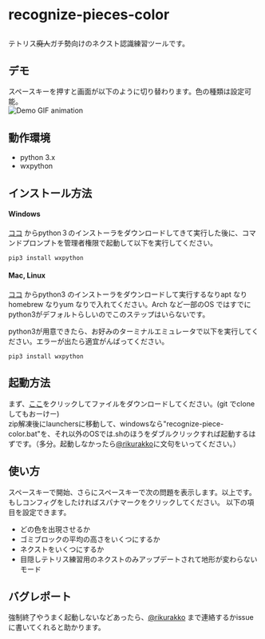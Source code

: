 # recognize-pieces-color

## 
テトリス~~廃人~~ガチ勢向けのネクスト認識練習ツールです。 　


## デモ
スペースキーを押すと画面が以下のように切り替わります。色の種類は設定可能。  
![Demo GIF animation](https://github.com/k-rakko/recognize-pieces-color/blob/master/media/demo.gif)    

## 動作環境
- python 3.x
- wxpython

## インストール方法
#### Windows
[ココ](https://www.python.org/downloads/) からpython３のインストーラをダウンロードしてきて実行した後に、コマンドプロンプトを管理者権限で起動して以下を実行してください。

```
pip3 install wxpython
```

#### Mac, Linux
[ココ](https://www.python.org/downloads/) からpython3 のインストーラをダウンロードして実行するなりapt なりhomebrew なりyum なりで入れてください。Arch など一部のOS ではすでにpython3がデフォルトらしいのでこのステップはいらないです。  

python3が用意できたら、お好みのターミナルエミュレータで以下を実行してください。エラーが出たら適宜がんばってください。
```
pip3 install wxpython
```

## 起動方法
まず、[ここ](https://github.com/k-rakko/recognize-pieces-color/archive/master.zip)をクリックしてファイルをダウンロードしてください。(git でclone してもおーけー)    
zip解凍後にlaunchersに移動して、windowsなら"recognize-piece-color.bat"を、それ以外のOSでは.shのほうをダブルクリックすれば起動するはずです。（多分。起動しなかったら[@rikurakko](https://twitter.com/rikurakko)に文句をいってください。）


## 使い方
スペースキーで開始、さらにスペースキーで次の問題を表示します。以上です。  
もしコンフィグをしたければスパナマークをクリックしてください。  以下の項目を設定できます。

- どの色を出現させるか  
- ゴミブロックの平均の高さをいくつにするか  
- ネクストをいくつにするか  
- 目隠しテトリス練習用のネクストのみアップデートされて地形が変わらないモード

## バグレポート
強制終了やうまく起動しないなどあったら、[@rikurakko](https://twitter.com/rikurakko) まで連絡するかissueに書いてくれると助かります。

